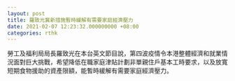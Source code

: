 ```yaml
---
layout: post
title: 羅致光冀新措施暫時緩解有需要家庭經濟壓力
date: 2021-02-07 12:23:32.000000000 +08:00
categories: rthk
---
```


勞工及福利局局長羅致光在本台英文節目說，第四波疫情令本港整體經濟和就業情況面對巨大挑戰，希望降低在職家庭津貼計劃非單親住戶基本工時要求，以及放寬短期食物援助的資產限額，能暫時緩解有需要家庭經濟壓力。
